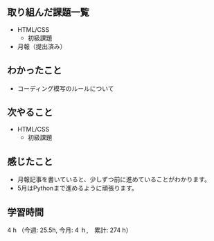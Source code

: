 ## 取り組んだ課題一覧
- HTML/CSS
  - 初級課題
- 月報（提出済み）
## わかったこと
- コーディング模写のルールについて  
## 次やること
- HTML/CSS
    - 初級課題
## 感じたこと
- 月報記事を書いていると、少しずつ前に進めていることがわかります。
- 5月はPythonまで進めるように頑張ります。
## 学習時間
4 h （今週: 25.5h, 今月: 4 ｈ,　累計: 274 h）